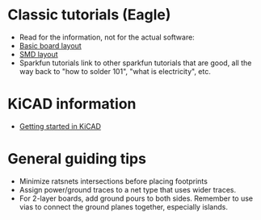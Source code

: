 Classic tutorials (Eagle)
=========================
- Read for the information, not for the actual software:
- [Basic board layout](https://learn.sparkfun.com/tutorials/using-eagle-board-layout)
- [SMD layout](https://learn.sparkfun.com/tutorials/designing-pcbs-advanced-smd/all)
- Sparkfun tutorials link to other sparkfun tutorials that are good, all the way back to "how to solder 101", "what is electricity", etc.

KiCAD information
=================
- [Getting started in KiCAD](https://docs.kicad.org/8.0/en/getting_started_in_kicad/getting_started_in_kicad.html)


General guiding tips
====================
- Minimize ratsnets intersections before placing footprints
- Assign power/ground traces to a net type that uses wider traces.
- For 2-layer boards, add ground pours to both sides. Remember to use vias to connect the ground planes together, especially islands.